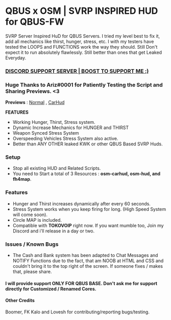 # QBUS x OSM | SVRP INSPIRED HUD for QBUS-FW 
SVRP Server Inspired HuD for QBUS Servers. I tried my level best to fix it, add all mechanics like thirst, hunger, stress, etc. I with my testers have tested the LOOPS and FUNCTIONS work the way they should. Still Don't expect it to run absolutely flawlessly. Still better than ones that get Leaked Everyday. 


### [DISCORD SUPPORT SERVER | BOOST TO SUPPORT ME :)](https://discord.gg/jrNxkpVaJU)
### Huge Thanks to Ariz#0001 for Patiently Testing the Script and Sharing Previews. <3

**Previews** : 
[Normal](https://cdn.discordapp.com/attachments/829799717691981854/834133413820497920/unknown.png) , 
[CarHud](https://media.discordapp.net/attachments/829799717691981854/834133626090160178/unknown.png)

**FEATURES**
- Working Hunger, Thirst, Stress system. 
- Dynamic Increase Mechanics for HUNGER and THIRST
- Weapon Synced Stress System 
- Overspeeding Vehicles Stress System also active. 
- Better than ANY OTHER leaked KWK or other QBUS Based SVRP Huds.

### Setup
- Stop all existing HUD and Related Scripts.
- You need to Start a total of 3 Resources : **osm-carhud, osm-hud, and fh4map**. 

### Features 
- Hunger and Thirst increases dynamically after every 60 seconds.
- Stress System works when you keep firing for long. (High Speed System will come soon).
- Circle MAP is included.
- Compatible with **TOKOVOIP** right now. If you want mumble too, Join my Discord and i'll release in a day or two. 

### Issues / Known Bugs
- The Cash and Bank system has been adapted to Chat Messages and NOTIFY Functions due to the fact, that am NOOB at HTML and CSS and couldn't bring it to the top right of the screen. If someone fixes / makes that, please share. 

#### I will provide support **ONLY FOR QBUS BASE**. Don't ask me for support directly for Customized / Renamed Cores.

#### Other Credits
Boomer, FK Kalo and Lovesh for contributing/reporting bugs/testing. 
